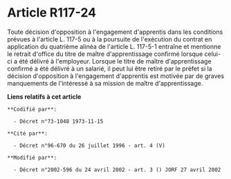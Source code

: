 # Article R117-24

Toute décision d'opposition à l'engagement d'apprentis dans les conditions prévues à l'article L. 117-5 ou à la poursuite de
l'exécution du contrat en application du quatrième alinéa de l'article L. 117-5-1 entraîne et mentionne le retrait d'office
du titre de maître d'apprentissage confirmé lorsque celui-ci a été délivré à l'employeur. Lorsque le titre de maître
d'apprentissage confirmé a été délivré à un salarié, il peut lui être retiré par le préfet si la décision d'opposition à
l'engagement d'apprentis est motivée par de graves manquements de l'intéressé à sa mission de maître d'apprentissage.

**Liens relatifs à cet article**

	**Codifié par**:

	  - Décret n°73-1048 1973-11-15

	**Cité par**:

	  - Décret n°96-670 du 26 juillet 1996 - art. 4 (V)

	**Modifié par**:

	  - Décret n°2002-596 du 24 avril 2002 - art. 3 () JORF 27 avril 2002
